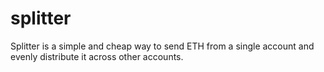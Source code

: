 # splitter

Splitter is a simple and cheap way to send ETH from a single account and evenly
distribute it across other accounts.
